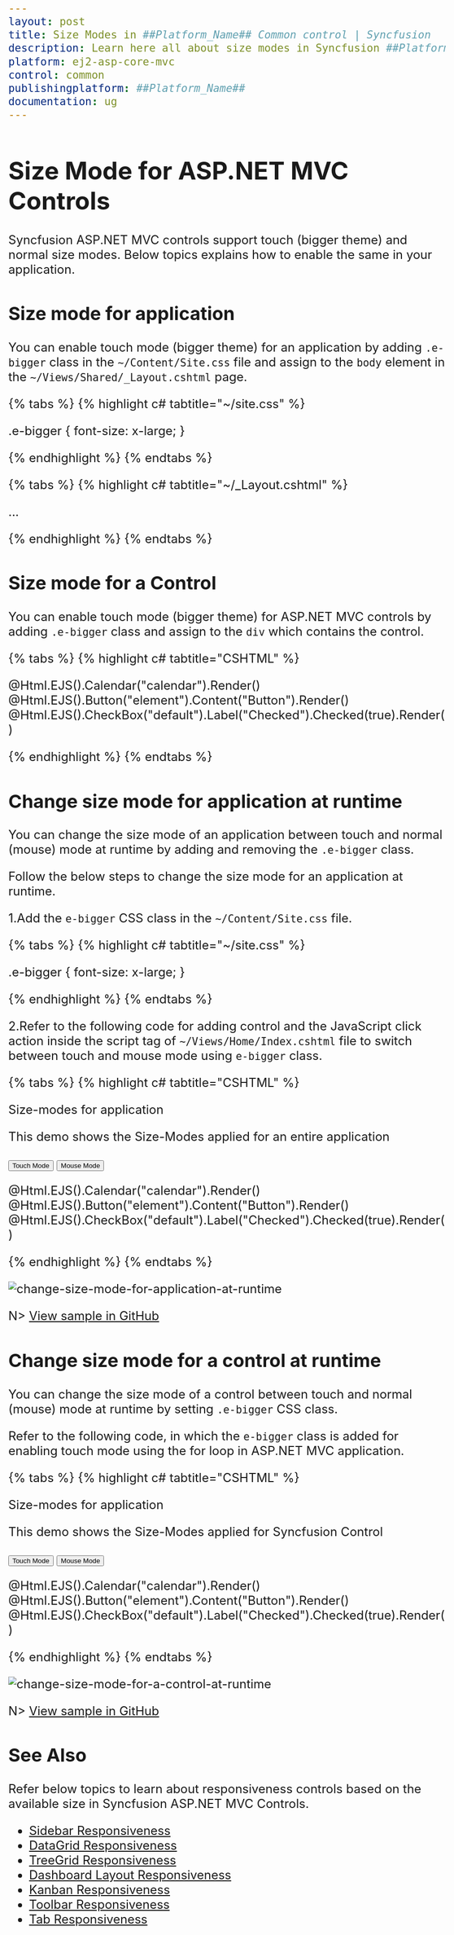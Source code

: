 ```yaml
---
layout: post
title: Size Modes in ##Platform_Name## Common control | Syncfusion
description: Learn here all about size modes in Syncfusion ##Platform_Name## and how to apply it to application or specific control.
platform: ej2-asp-core-mvc
control: common
publishingplatform: ##Platform_Name##
documentation: ug
---
```


# Size Mode for ASP.NET MVC Controls

Syncfusion ASP.NET MVC controls support touch (bigger theme) and normal size modes. Below topics explains how to enable the same in your application.

## Size mode for application

You can enable touch mode (bigger theme) for an application by adding `.e-bigger` class in the `~/Content/Site.css` file and assign to the `body` element in the `~/Views/Shared/_Layout.cshtml` page.

{% tabs %}
{% highlight c# tabtitle="~/site.css" %}

.e-bigger {
    font-size: x-large;
}

{% endhighlight %}
{% endtabs %}

{% tabs %}
{% highlight c# tabtitle="~/_Layout.cshtml" %}

<body class="e-bigger">...</body>

{% endhighlight %}
{% endtabs %}

## Size mode for a Control

You can enable touch mode (bigger theme) for ASP.NET MVC controls by adding `.e-bigger` class and assign to the `div` which contains the control.

{% tabs %}
{% highlight c# tabtitle="CSHTML" %}

<div class="e-bigger">
   @Html.EJS().Calendar("calendar").Render()
</div>

<div class="e-bigger">
    @Html.EJS().Button("element").Content("Button").Render()
</div>

<div class="e-bigger">
    @Html.EJS().CheckBox("default").Label("Checked").Checked(true).Render()
</div>

<style>
    .e-bigger {
     font-size: x-large;
    }
</style>

{% endhighlight %}
{% endtabs %}

## Change size mode for application at runtime

You can change the size mode of an application between touch and normal (mouse) mode at runtime by adding and removing the `.e-bigger` class.

Follow the below steps to change the size mode for an application at runtime.

1.Add the `e-bigger` CSS class in the `~/Content/Site.css` file.

{% tabs %}
{% highlight c# tabtitle="~/site.css" %}

.e-bigger {
    font-size: x-large;
}

{% endhighlight %}
{% endtabs %}

2.Refer to the following code for adding control and the JavaScript click action inside the script tag of `~/Views/Home/Index.cshtml` file to switch between touch and mouse mode using `e-bigger` class.

{% tabs %}
{% highlight c# tabtitle="CSHTML" %}

<p> Size-modes for application </p>
<p> This demo shows the Size-Modes applied for an entire application </p>

<button id="touch">Touch Mode</button>
<button id="mouse">Mouse Mode</button>

<div>
    @Html.EJS().Calendar("calendar").Render()
</div>

<div>
    @Html.EJS().Button("element").Content("Button").Render()
</div>

<div>
    @Html.EJS().CheckBox("default").Label("Checked").Checked(true).Render()
</div>

<script>
    document.getElementById("touch").addEventListener("click", function () {
        document.body.classList.add('e-bigger');
    });
    document.getElementById("mouse").addEventListener("click", function () {
        document.body.classList.remove('e-bigger');
    });
</script>

{% endhighlight %}
{% endtabs %}

![change-size-mode-for-application-at-runtime](images/change-size-mode-for-application-at-runtime.gif)

N> [View sample in GitHub](https://github.com/SyncfusionExamples/asp-net-mvc-size-modes/tree/main/SizeModeApp)

## Change size mode for a control at runtime

You can change the size mode of a control between touch and normal (mouse) mode at runtime by setting `.e-bigger` CSS class.  

Refer to the following code, in which the `e-bigger` class is added for enabling touch mode using the for loop in ASP.NET MVC application.

{% tabs %}
{% highlight c# tabtitle="CSHTML" %}

<p> Size-modes for application </p>
<p> This demo shows the Size-Modes applied for Syncfusion Control </p>

<button id="touch">Touch Mode</button>
<button id="mouse">Mouse Mode</button>

<div class="control">
    @Html.EJS().Calendar("calendar").Render()
</div>

<div class="control">
    @Html.EJS().Button("element").Content("Button").Render()
</div>

<div class="control">
    @Html.EJS().CheckBox("default").Label("Checked").Checked(true).Render()
</div>

<style>
    .e-bigger {
        font-size: x-large;
    }
</style>

<script>
    document.getElementById("touch").addEventListener("click", function () {
        var controls = document.querySelectorAll('.control');
        for (var index = 0; index < controls.length; index++) {
            controls[index].classList.add('e-bigger');
        }
    });

    document.getElementById("mouse").addEventListener("click", function () {
        var controls = document.querySelectorAll('.control');
        for (var index = 0; index < controls.length; index++) {
            controls[index].classList.remove('e-bigger');
        }
    });
</script>

{% endhighlight %}
{% endtabs %}

![change-size-mode-for-a-control-at-runtime](images/change-size-mode-for-a-component-at-runtime.gif)

N> [View sample in GitHub](https://github.com/SyncfusionExamples/asp-net-mvc-size-modes/tree/main/SizeModeControl)

## See Also

Refer below topics to learn about responsiveness controls based on the available size in Syncfusion ASP.NET MVC Controls.

* [Sidebar Responsiveness](https://ej2.syncfusion.com/aspnetmvc/documentation/sidebar/auto-close)
* [DataGrid Responsiveness](https://ej2.syncfusion.com/aspnetmvc/documentation/grid/columns/responsive-columns)
* [TreeGrid Responsiveness](https://ej2.syncfusion.com/aspnetmvc/documentation/tree-grid/scrolling#responsive-with-parent-container)
* [Dashboard Layout Responsiveness](https://ej2.syncfusion.com/aspnetmvc/documentation/dashboard-layout/adaptive-layout)
* [Kanban Responsiveness](https://ej2.syncfusion.com/aspnetmvc/documentation/kanban/responsive-mode)
* [Toolbar Responsiveness](https://ej2.syncfusion.com/aspnetmvc/documentation/toolbar/responsive-mode)
* [Tab Responsiveness](https://ej2.syncfusion.com/aspnetmvc/documentation/tab/responsive-modes)
